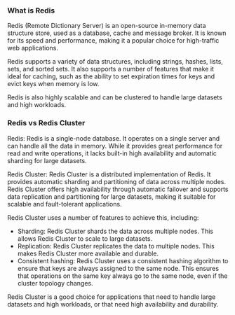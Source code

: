 ### What is Redis
Redis (Remote Dictionary Server) is an open-source in-memory data structure store, used as a database, cache and message broker. It is known for its speed and performance, making it a popular choice for high-traffic web applications.

Redis supports a variety of data structures, including strings, hashes, lists, sets, and sorted sets. It also supports a number of features that make it ideal for caching, such as the ability to set expiration times for keys and evict keys when memory is low.

Redis is also highly scalable and can be clustered to handle large datasets and high workloads.

### Redis vs Redis Cluster

Redis: Redis is a single-node database. It operates on a single server and can handle all the data in memory. While it provides great performance for read and write operations, it lacks built-in high availability and automatic sharding for large datasets.

Redis Cluster: Redis Cluster is a distributed implementation of Redis. It provides automatic sharding and partitioning of data across multiple nodes. Redis Cluster offers high availability through automatic failover and supports data replication and partitioning for large datasets, making it suitable for scalable and fault-tolerant applications.

Redis Cluster uses a number of features to achieve this, including:

* Sharding: Redis Cluster shards the data across multiple nodes. This allows Redis Cluster to scale to large datasets.
* Replication: Redis Cluster replicates the data to multiple nodes. This makes Redis Cluster more available and durable.
* Consistent hashing: Redis Cluster uses a consistent hashing algorithm to ensure that keys are always assigned to the same node. This ensures that operations on the same key always go to the same node, even if the cluster topology changes.

Redis Cluster is a good choice for applications that need to handle large datasets and high workloads, or that need high availability and durability.
